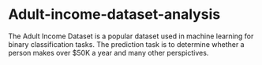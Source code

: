 # Adult-income-dataset-analysis
The Adult Income Dataset is a popular dataset used in machine learning for binary classification tasks. The prediction task is to determine whether a person makes over $50K a year and many other perspictives.
